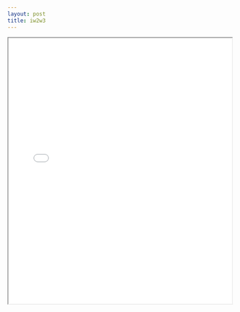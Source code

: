 ```yaml
---
layout: post
title: iw2w3
---
```


<div class="pdf-container">
<iframe src="/ea/assets/pdfs/pub.n.ins/iw2w3.pdf" height="600" width="100%" allowFullScreen="true"></iframe>
</div>

